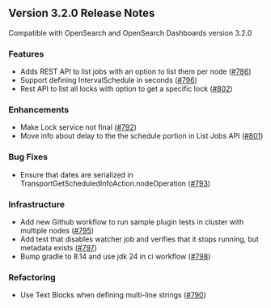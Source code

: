 ## Version 3.2.0 Release Notes

Compatible with OpenSearch and OpenSearch Dashboards version 3.2.0

### Features
* Adds REST API to list jobs with an option to list them per node ([#786](https://github.com/opensearch-project/job-scheduler/pull/786))
* Support defining IntervalSchedule in seconds ([#796](https://github.com/opensearch-project/job-scheduler/pull/796))
* Rest API to list all locks with option to get a specific lock ([#802](https://github.com/opensearch-project/job-scheduler/pull/802))

### Enhancements
* Make Lock service not final ([#792](https://github.com/opensearch-project/job-scheduler/pull/792))
* Move info about delay to the the schedule portion in List Jobs API ([#801](https://github.com/opensearch-project/job-scheduler/pull/801))

### Bug Fixes
* Ensure that dates are serialized in TransportGetScheduledInfoAction.nodeOperation ([#793](https://github.com/opensearch-project/job-scheduler/pull/793))

### Infrastructure
* Add new Github workflow to run sample plugin tests in cluster with multiple nodes ([#795](https://github.com/opensearch-project/job-scheduler/pull/795))
* Add test that disables watcher job and verifies that it stops running, but metadata exists ([#797](https://github.com/opensearch-project/job-scheduler/pull/797))
* Bump gradle to 8.14 and use jdk 24 in ci workflow ([#798](https://github.com/opensearch-project/job-scheduler/pull/798))

### Refactoring
* Use Text Blocks when defining multi-line strings ([#790](https://github.com/opensearch-project/job-scheduler/pull/790))
